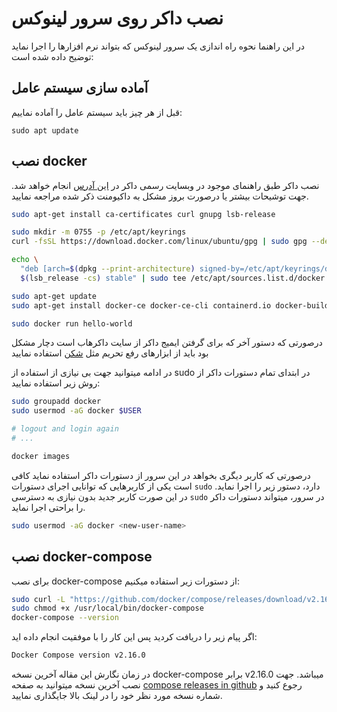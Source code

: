 # نصب داکر روی سرور لینوکس
در این راهنما نحوه راه اندازی یک سرور لینوکس که بتواند نرم افزارها را اجرا نماید توضیح داده شده است:

## آماده سازی سیستم عامل
قبل از هر چیز باید سیستم عامل را آماده نماییم:

```
sudo apt update
```

## نصب docker
نصب داکر طبق راهنمای موجود در وبسایت رسمی داکر در [این آدرس](https://docs.docker.com/engine/install/ubuntu/) انجام خواهد شد.
جهت توشیحات بیشتر یا درصورت بروز مشکل به داکیومنت ذکر شده مراجعه نمایید.

```sh
sudo apt-get install ca-certificates curl gnupg lsb-release

sudo mkdir -m 0755 -p /etc/apt/keyrings
curl -fsSL https://download.docker.com/linux/ubuntu/gpg | sudo gpg --dearmor -o /etc/apt/keyrings/docker.gpg

echo \
  "deb [arch=$(dpkg --print-architecture) signed-by=/etc/apt/keyrings/docker.gpg] https://download.docker.com/linux/ubuntu \
  $(lsb_release -cs) stable" | sudo tee /etc/apt/sources.list.d/docker.list > /dev/null

sudo apt-get update
sudo apt-get install docker-ce docker-ce-cli containerd.io docker-buildx-plugin docker-compose-plugin

sudo docker run hello-world
```

درصورتی که دستور آخر که برای گرفتن ایمیج داکر از سایت داکرهاب است دچار مشکل بود باید از ابزارهای رفع تحریم مثل [شکن](https://shecan.ir/) استفاده نمایید

در ادامه میتوانید جهت بی نیازی از استفاده از sudo در ابتدای تمام دستورات داکر از روش زیر استفاده نمایید:

```sh
sudo groupadd docker
sudo usermod -aG docker $USER

# logout and login again
# ...

docker images
```

درصورتی که کاربر دیگری بخواهد در این سرور از دستورات داکر استفاده نماید کافی است یکی از کاربرهایی که توانایی اجرای دستورات `sudo` دارد، دستور زیر را اجرا نماید. در این صورت کاربر جدید بدون نیازی به دسترسی `sudo` در سرور، میتواند دستورات داکر را براحتی اجرا نماید.
```sh
sudo usermod -aG docker <new-user-name>
```

## نصب docker-compose
برای نصب docker-compose از دستورات زیر استفاده میکنیم:

```sh
sudo curl -L "https://github.com/docker/compose/releases/download/v2.16.0/docker-compose-$(uname -s)-$(uname -m)" -o /usr/local/bin/docker-compose
sudo chmod +x /usr/local/bin/docker-compose
docker-compose --version
```

اگر پیام زیر را دریافت کردید پس این کار را با موفقیت انجام داده اید:
```sh
Docker Compose version v2.16.0
```

در زمان نگارش این مقاله آخرین نسخه docker-compose برابر v2.16.0 میباشد.
جهت نصب آخرین نسخه میتوانید به صفحه [compose releases in github](https://github.com/docker/compose/releases) رجوع کنید و شماره نسخه مورد نظر خود را در لینک بالا جایگذاری نمایید.
